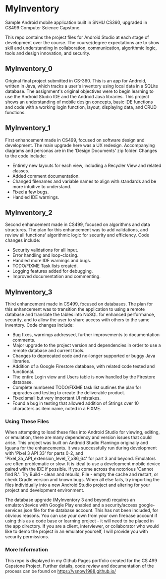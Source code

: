 # MyInventory
Sample Android mobile application built in SNHU CS360, upgraded in CS499 Computer Science Capstone.

This repo contains the project files for Android Studio at each stage of development over the course.
The course/degree expectations are to show skill and understanding in collaboration, communication, algorithmic logic, tools and design innovation, and security.

## MyInventory_0
Original final project submitted in CS-360.
This is an app for Android, written in Java, which tracks a user's inventory using local data in a SQLite database. The assignment's original objectives were to begin learning to use the Android Studio IDE and the Android Java libraries. This project shows an understanding of mobile design concepts, basic IDE functions and code with a working login function, layout, displaying data, and CRUD functions.

## MyInventory_1
First enhancement made in CS499, focused on software design and development. The main upgrade here was a UX redesign. Accompanying diagrams and personas are in the 'Design Documents' zip folder.
Changes to the code include:
- Entirely new layouts for each view, including a Recycler View and related classes.
- Added comment documentation.
- Changed filenames and variable names to align with standards and be more intuitive to understand.
- Fixed a few bugs.
- Handled IDE warnings.

## MyInventory_2
Second enhancement made in CS499, focused on algorithms and data structures. The plan for this enhancement was to add validations, and review all functions' algorithmic logic for security and efficiency. Code changes include:
- Security validations for all input.
- Error handling and loop-closing.
- Handled more IDE warnings and bugs.
- TODO/FIXME Task lists created.
- Logging features added for debugging.
- Improved documentation and commenting.

## MyInventory_3
Third enhancement made in CS499, focused on databases. The plan for this enhancement was to transition the application to using a remote database and translate the tables into NoSQL for enhanced performance, security, and to allow the user to share access with others to the same inventory.
Code changes include:
- Bug fixes, warnings addressed, further improvements to documentation comments.
- Major upgrade to the project version and dependencies in order to use a remote database and current tools.
- Changes to deprecated code and no-longer supported or buggy Java libraries.
- Addition of a Google Firestore database, with related code tested and functional.
- The entire Login view and Users table is now handled by the Firestore database.
- Complete numbered TODO/FIXME task list outlines the plan for upgrades and testing to create the deliverable product.
- Fixed small but very important UI mistakes.
- Found a bug in testing that allowed addition of Strings over 10 characters as item name, noted in a FIXME.
  
### Using These Files

When attempting to load these files into Android Studio for viewing, editing, or emulation, there are many dependency and version issues that could arise. This project was built on Android Studio Flamingo originally and Iguana for the enhancements. It was successfully run during development with 'Pixel 3 API 33' for parts 0-2, and 'Pixel_3a_API_extension_level_7_x86_64' for part 3 and beyond. Emulators are often problematic or slow. It is ideal to use a development mobile device paired with the IDE if possible. If you come across the notorious 'Cannot find R.': Try Build - clean and rebuild, File - empty the cache and restart, or check Gradle version and known bugs. When all else fails, try importing the files individually into a new Android Studio project and altering for your project and development environment.

The database upgrade (MyInventory 3 and beyond) requires an emulator/device with Google Play enabled and a security/access google-services.json file for the database account.
This has not been included, for obvious reasons. You can use your own from your own firebase account if using this as a code base or learning project - it will need to be placed in the app directory.
If you are a client, interviewer, or collaborator who would like to demo the project in an emulator yourself, I will provide you with security permissions.

### More Information
This repo is displayed in my Github Pages portfolio created for the CS 499 Capstone Project. Further details, code review and documentation of the process can be found on https://vsnow1988.github.io/


